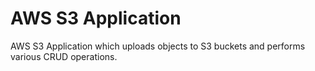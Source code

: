 # AWS S3 Application

AWS S3 Application which uploads objects to S3 buckets and performs various CRUD operations.
